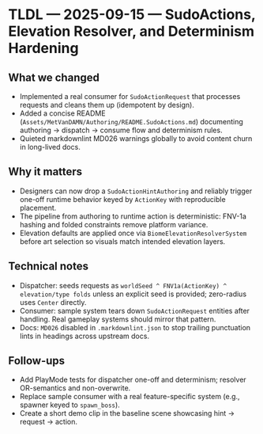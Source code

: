 # TLDL — 2025-09-15 — SudoActions, Elevation Resolver, and Determinism Hardening

## What we changed
- Implemented a real consumer for `SudoActionRequest` that processes requests and cleans them up (idempotent by design).
- Added a concise README (`Assets/MetVanDAMN/Authoring/README.SudoActions.md`) documenting authoring → dispatch → consume flow and determinism rules.
- Quieted markdownlint MD026 warnings globally to avoid content churn in long-lived docs.

## Why it matters
- Designers can now drop a `SudoActionHintAuthoring` and reliably trigger one-off runtime behavior keyed by `ActionKey` with reproducible placement.
- The pipeline from authoring to runtime action is deterministic: FNV-1a hashing and folded constraints remove platform variance.
- Elevation defaults are applied once via `BiomeElevationResolverSystem` before art selection so visuals match intended elevation layers.

## Technical notes
- Dispatcher: seeds requests as `worldSeed ^ FNV1a(ActionKey) ^ elevation/type folds` unless an explicit seed is provided; zero-radius uses `Center` directly.
- Consumer: sample system tears down `SudoActionRequest` entities after handling. Real gameplay systems should mirror that pattern.
- Docs: `MD026` disabled in `.markdownlint.json` to stop trailing punctuation lints in headings across upstream docs.

## Follow-ups
- Add PlayMode tests for dispatcher one-off and determinism; resolver OR-semantics and non-overwrite.
- Replace sample consumer with a real feature-specific system (e.g., spawner keyed to `spawn_boss`).
- Create a short demo clip in the baseline scene showcasing hint → request → action.
